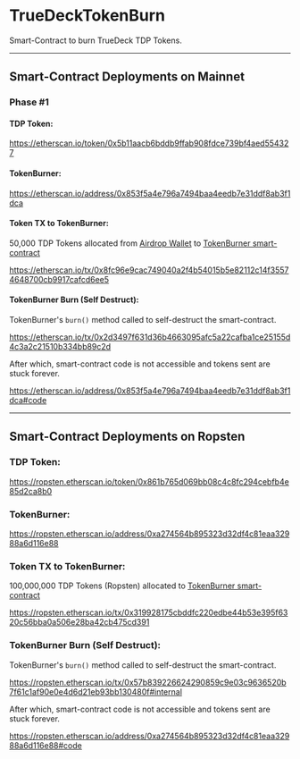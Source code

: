 # TrueDeckTokenBurn
Smart-Contract to burn TrueDeck TDP Tokens.

---

## Smart-Contract Deployments on Mainnet

### Phase #1

#### TDP Token:
https://etherscan.io/token/0x5b11aacb6bddb9ffab908fdce739bf4aed554327

#### TokenBurner:
https://etherscan.io/address/0x853f5a4e796a7494baa4eedb7e31ddf8ab3f1dca

#### Token TX to TokenBurner:
50,000 TDP Tokens allocated from [Airdrop Wallet](https://etherscan.io/token/0x5b11aacb6bddb9ffab908fdce739bf4aed554327?a=0xea7da5261c82a56e7bb555cdae593ba83fdbae52) to [TokenBurner smart-contract](https://etherscan.io/address/0x853f5a4e796a7494baa4eedb7e31ddf8ab3f1dca)

https://etherscan.io/tx/0x8fc96e9cac749040a2f4b54015b5e82112c14f35574648700cb9917cafcd6ee5

#### TokenBurner Burn (Self Destruct):
TokenBurner's `burn()` method called to self-destruct the smart-contract.

https://etherscan.io/tx/0x2d3497f631d36b4663095afc5a22cafba1ce25155d4c3a2c21510b334bb89c2d

After which, smart-contract code is not accessible and tokens sent are stuck forever.

https://etherscan.io/address/0x853f5a4e796a7494baa4eedb7e31ddf8ab3f1dca#code

---

## Smart-Contract Deployments on Ropsten

### TDP Token:
https://ropsten.etherscan.io/token/0x861b765d069bb08c4c8fc294cebfb4e85d2ca8b0

### TokenBurner:
https://ropsten.etherscan.io/address/0xa274564b895323d32df4c81eaa32988a6d116e88

### Token TX to TokenBurner:
100,000,000 TDP Tokens (Ropsten) allocated to [TokenBurner smart-contract](https://ropsten.etherscan.io/address/0xa274564b895323d32df4c81eaa32988a6d116e88)

https://ropsten.etherscan.io/tx/0x319928175cbddfc220edbe44b53e395f6320c56bba0a506e28ba42cb475cd391

### TokenBurner Burn (Self Destruct):
TokenBurner's `burn()` method called to self-destruct the smart-contract.

https://ropsten.etherscan.io/tx/0x57b839226624290859c9e03c9636520b7f61c1af90e0e4d6d21eb93bb130480f#internal

After which, smart-contract code is not accessible and tokens sent are stuck forever.

https://ropsten.etherscan.io/address/0xa274564b895323d32df4c81eaa32988a6d116e88#code
